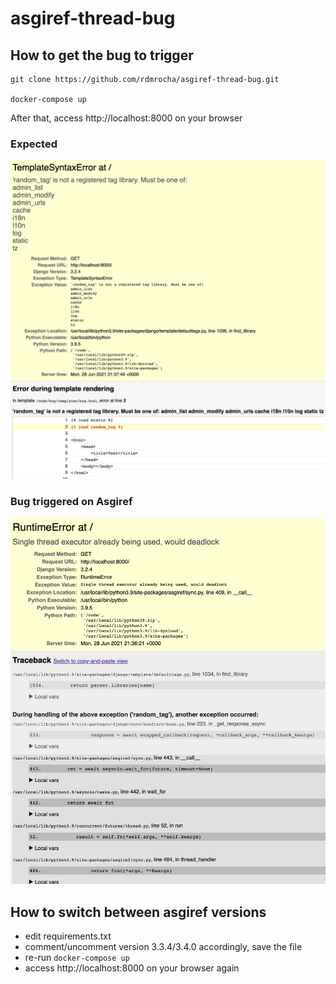 # asgiref-thread-bug

## How to get the bug to trigger

```
git clone https://github.com/rdmrocha/asgiref-thread-bug.git

docker-compose up
```
After that, access http://localhost:8000 on your browser

### Expected
<img src="expected.png">

### Bug triggered on Asgiref
<img src="bug_triggered.png">

## How to switch between asgiref versions

- edit requirements.txt
- comment/uncomment version 3.3.4/3.4.0 accordingly, save the file
- re-run ```docker-compose up```
- access http://localhost:8000 on your browser again
